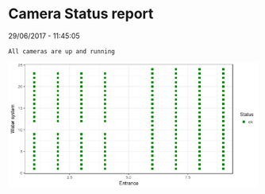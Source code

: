 Camera Status report
================
29/06/2017 - 11:45:05

    All cameras are up and running

![](camreport_files/figure-markdown_github/unnamed-chunk-2-1.png)
